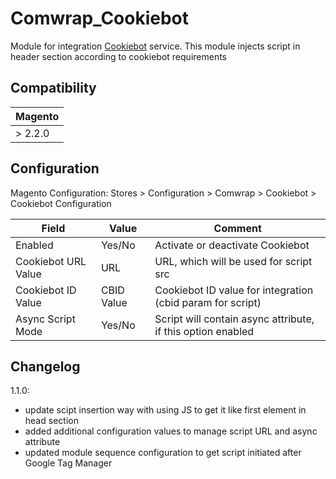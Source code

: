 # Comwrap_Cookiebot

Module for integration [Cookiebot](https://www.cookiebot.com/en/) service.
This module injects script in header section according to cookiebot requirements

## Compatibility

|Magento|
|---|
| \> 2.2.0 |

## Configuration

Magento Configuration: Stores > Configuration > Comwrap > Cookiebot > Cookiebot Configuration

| Field                | Value      |Comment
|----------------------|------------|---|
| Enabled              | Yes/No     |Activate or deactivate Cookiebot
| Cookiebot URL Value  | URL        |URL, which will be used for script src
| Cookiebot ID Value   | CBID Value |Cookiebot ID value for integration (cbid param for script)
| Async Script Mode    | Yes/No     |Script will contain async attribute, if this option enabled

## Changelog

1.1.0:
 - update scipt insertion way with using JS to get it like first element in head section
 - added additional configuration values to manage script URL and async attribute
 - updated module sequence configuration to get script initiated after Google Tag Manager 
